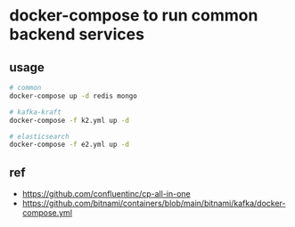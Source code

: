 # docker-compose to run common backend services

## usage
```bash
# common
docker-compose up -d redis mongo 

# kafka-kraft
docker-compose -f k2.yml up -d

# elasticsearch
docker-compose -f e2.yml up -d
```

## ref
- https://github.com/confluentinc/cp-all-in-one
- https://github.com/bitnami/containers/blob/main/bitnami/kafka/docker-compose.yml